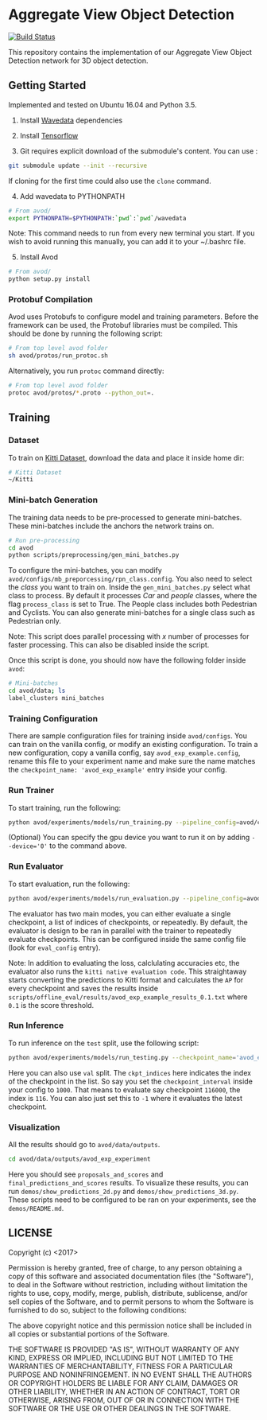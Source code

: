 # Aggregate View Object Detection
[![Build Status](https://travis-ci.com/wavelab/avod-dev.svg?token=EadsqWkUzKDHZjRZYta4&branch=master)][1]

[1]: https://travis-ci.com/wavelab/avod-dev
This repository contains the implementation of our Aggregate View Object Detection network for 3D object detection.

## Getting Started
Implemented and tested on Ubuntu 16.04 and Python 3.5.

1. Install [Wavedata](https://github.com/wavelab/wavedata) dependencies

2. Install [Tensorflow](https://www.tensorflow.org/)


3. Git requires explicit download of the submodule's content. You can use :
``` bash
git submodule update --init --recursive
```

If cloning for the first time could also use the `clone` command.

4. Add wavedata to PYTHONPATH

``` bash
# From avod/
export PYTHONPATH=$PYTHONPATH:`pwd`:`pwd`/wavedata
```

Note: This command needs to run from every new terminal you start. If you wish
to avoid running this manually, you can add it to your ~/.bashrc file.

5. Install Avod
``` bash
# From avod/
python setup.py install
```

### Protobuf Compilation

Avod uses Protobufs to configure model and
training parameters. Before the framework can be used, the Protobuf libraries
must be compiled. This should be done by running the following script:


``` bash
# From top level avod folder
sh avod/protos/run_protoc.sh
```

Alternatively, you run `protoc` command directly:

``` bash
# From top level avod folder
protoc avod/protos/*.proto --python_out=.
```

## Training

### Dataset

To train on [Kitti Dataset](http://www.cvlibs.net/datasets/kitti/), download the data and place it inside home dir:

``` bash
# Kitti Dataset
~/Kitti
```

### Mini-batch Generation

The training data needs to be pre-processed to generate mini-batches. These mini-batches include the anchors the network
trains on.

``` bash
# Run pre-processing
cd avod
python scripts/preprocessing/gen_mini_batches.py

```
To configure the mini-batches, you can modify `avod/configs/mb_preporcessing/rpn_class.config`.
You also need to select the *class* you want to train on. Inside the `gen_mini_batches.py` select what class to process.
By default it processes *Car* and *people* classes, where the flag `process_class` is set to True. The People class includes both
Pedestrian and Cyclists. You can also generate mini-batches for a single class such as Pedestrian only.

Note: This script does parallel processing with *x* number of processes for faster processing. This can also be disabled inside the script.

Once this script is done, you should now have the following folder inside `avod`:


``` bash
# Mini-batches
cd avod/data; ls
label_clusters mini_batches
```

### Training Configuration

There are sample configuration files for training inside `avod/configs`. You can train on the vanilla config, or modify an existing configuration.
To train a new configuration, copy a vanilla config, say `avod_exp_example.config`, rename this file to your experiment name
and make sure the name matches the `checkpoint_name: 'avod_exp_example'` entry inside your config.

### Run Trainer

To start training, run the following:
``` bash
python avod/experiments/models/run_training.py --pipeline_config=avod/configs/avod_exp_example.config
```

(Optional) You can specify the gpu device you want to run it on by adding `--device='0'` to the command above.

### Run Evaluator

To start evaluation, run the following:
``` bash
python avod/experiments/models/run_evaluation.py --pipeline_config=avod/configs/avod_exp_example.config
```

The evaluator has two main modes, you can either evaluate a single checkpoint, a list of indices of checkpoints, or repeatedly.
By default, the evaluator is design to be ran in parallel with the trainer to repeatedly evaluate checkpoints. This can be configured
inside the same config file (look for `eval_config` entry).

Note: In addition to evaluating the loss, calclulating accuracies etc, the evaluator also runs the `kitti native evaluation code`.
This straightaway starts converting the predictions to Kitti format and calculates the `AP` for every checkpoint and saves the results inside `scripts/offline_eval/results/avod_exp_example_results_0.1.txt` where `0.1` is the score threshold.


### Run Inference

To run inference on the `test` split, use the following script:
``` bash
python avod/experiments/models/run_testing.py --checkpoint_name='avod_exp_example' --data_split='test' --ckpt_indices=0
```
Here you can also use `val` split. The `ckpt_indices` here indicates the index of the checkpoint in the list. So say you set the
`checkpoint_interval` inside your config to `1000`. That means to evaluate say checkpoint `116000`, the index is `116`.
You can also just set this to `-1` where it evaluates the latest checkpoint.

### Visualization
All the results should go to `avod/data/outputs`.

``` bash
cd avod/data/outputs/avod_exp_experiment
```

Here you should see `proposals_and_scores` and `final_predictions_and_scores` results. To visualize these results, you can run
`demos/show_predictions_2d.py` and `demos/show_predictions_3d.py`. These scripts need to be configured to be ran on your experiments,
see the `demos/README.md`.




## LICENSE

Copyright (c) <2017> <Wavelab>

Permission is hereby granted, free of charge, to any person obtaining a copy
of this software and associated documentation files (the "Software"), to deal
in the Software without restriction, including without limitation the rights
to use, copy, modify, merge, publish, distribute, sublicense, and/or sell
copies of the Software, and to permit persons to whom the Software is
furnished to do so, subject to the following conditions:

The above copyright notice and this permission notice shall be included in all
copies or substantial portions of the Software.

THE SOFTWARE IS PROVIDED "AS IS", WITHOUT WARRANTY OF ANY KIND, EXPRESS OR
IMPLIED, INCLUDING BUT NOT LIMITED TO THE WARRANTIES OF MERCHANTABILITY,
FITNESS FOR A PARTICULAR PURPOSE AND NONINFRINGEMENT. IN NO EVENT SHALL THE
AUTHORS OR COPYRIGHT HOLDERS BE LIABLE FOR ANY CLAIM, DAMAGES OR OTHER
LIABILITY, WHETHER IN AN ACTION OF CONTRACT, TORT OR OTHERWISE, ARISING FROM,
OUT OF OR IN CONNECTION WITH THE SOFTWARE OR THE USE OR OTHER DEALINGS IN THE
SOFTWARE.
